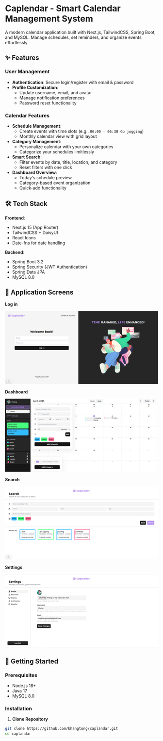 # Caplendar - Smart Calendar Management System

A modern calendar application built with Next.js, TailwindCSS, Spring Boot, and MySQL. Manage schedules, set reminders, and organize events effortlessly.

## ✨ Features

### User Management

- **Authentication**: Secure login/register with email & password
- **Profile Customization**:
  - Update username, email, and avatar
  - Manage notification preferences
  - Password reset functionality

### Calendar Features

- **Schedule Management**:
  - Create events with time slots (e.g., `06:00 - 06:30 Go jogging`)
  - Monthly calendar view with grid layout
- **Category Management**:
  - Personalize calendar with your own categories
  - Categorize your schedules limitlessly
- **Smart Search**:
  - Filter events by date, title, location, and category
  - Reset filters with one click
- **Dashboard Overview**:
  - Today's schedule preview
  - Category-based event organization
  - Quick-add functionality

## 🛠 Tech Stack

**Frontend**:

- Next.js 15 (App Router)
- TailwindCSS + DaisyUI
- React Icons
- Date-fns for date handling

**Backend**:

- Spring Boot 3.2
- Spring Security (JWT Authentication)
- Spring Data JPA
- MySQL 8.0

## 📸 Application Screens

**Log in**

![Login](./screenshots/login.PNG)

**Dashboard**

![Dashboard](./screenshots/dashboard.PNG)

**Search**

![Search](./screenshots/search.PNG)

**Settings**

![Settings](./screenshots/settings.PNG)

## 🚀 Getting Started

### Prerequisites

- Node.js 18+
- Java 17
- MySQL 8.0

### Installation

1. **Clone Repository**

```bash
git clone https://github.com/khangtong/caplandar.git
cd caplandar
```
